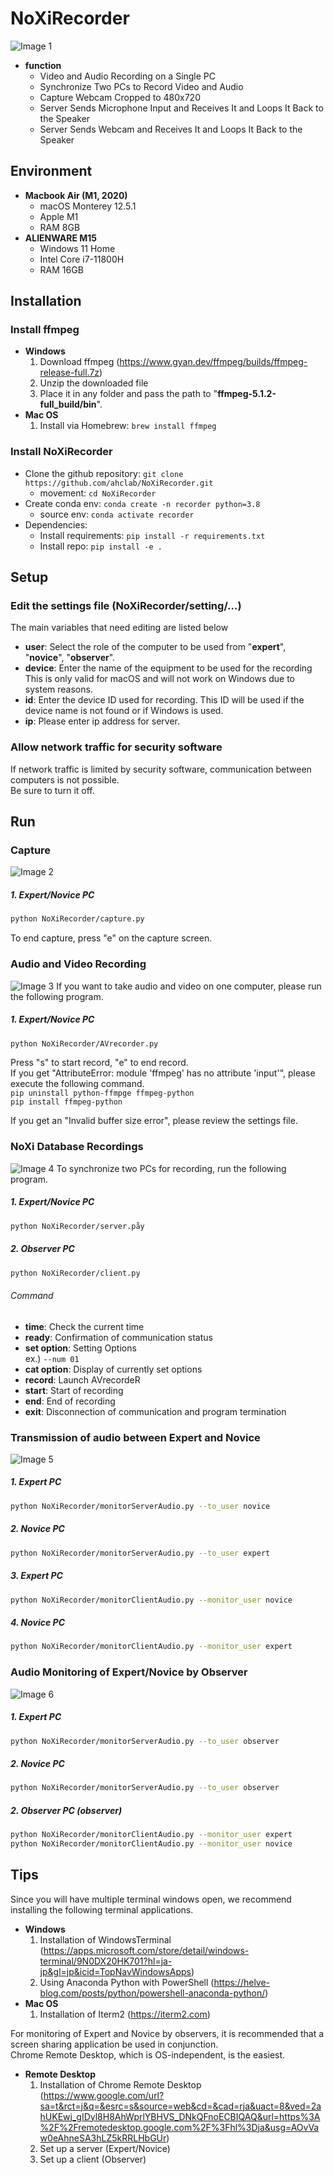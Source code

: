 # NoXiRecorder
![Image 1](img/1_noxi.png)
* **function**
  - Video and Audio Recording on a Single PC
  - Synchronize Two PCs to Record Video and Audio
  - Capture Webcam Cropped to 480x720
  - Server Sends Microphone Input and Receives It and Loops It Back to the Speaker
  - Server Sends Webcam and Receives It and Loops It Back to the Speaker

## Environment
* **Macbook Air (M1, 2020)**
  - macOS Monterey 12.5.1
  - Apple M1
  - RAM 8GB
* **ALIENWARE M15**
  - Windows 11 Home
  - Intel Core i7-11800H
  - RAM 16GB

## Installation
### Install ffmpeg
* **Windows**
  1. Download ffmpeg (https://www.gyan.dev/ffmpeg/builds/ffmpeg-release-full.7z)
  2. Unzip the downloaded file
  3. Place it in any folder and pass the path to "**ffmpeg-5.1.2-full_build/bin**".
* **Mac OS**
  1. Install via Homebrew: `brew install ffmpeg`

### Install NoXiRecorder
* Clone the github repository: `git clone https://github.com/ahclab/NoXiRecorder.git`
  - movement: `cd NoXiRecorder`
* Create conda env: `conda create -n recorder python=3.8`
  - source env: `conda activate recorder`
* Dependencies: 
  * Install requirements: `pip install -r requirements.txt`
  * Install repo: `pip install -e .`

## Setup
### Edit the settings file (NoXiRecorder/setting/...)
The main variables that need editing are listed below
  - **user**: Select the role of the computer to be used from "**expert**", "**novice**", "**observer**".
  - **device**: Enter the name of the equipment to be used for the recording
This is only valid for macOS and will not work on Windows due to system reasons.
  - **id**: Enter the device ID used for recording.
This ID will be used if the device name is not found or if Windows is used.
  - **ip**: Please enter ip address for server.

### Allow network traffic for security software
If network traffic is limited by security software, communication between computers is not possible.  
Be sure to turn it off.

## Run
### Capture
![Image 2](img/2_capture.png)
##### 1. Expert/Novice PC
```bash
python NoXiRecorder/capture.py
```
To end capture, press "e" on the capture screen.  

### Audio and Video Recording
![Image 3](img/3_record_single_pc.png)
If you want to take audio and video on one computer, please run the following program.  
##### 1. Expert/Novice PC
```bash
python NoXiRecorder/AVrecorder.py
```
Press "s" to start record, "e" to end record.  
If you get "AttributeError: module 'ffmpeg' has no attribute 'input'", please execute the following command.  
`pip uninstall python-ffmpge ffmpeg-python`  
`pip install ffmpeg-python`

If you get an "Invalid buffer size error", please review the settings file.

### NoXi Database Recordings
![Image 4](img/4_record_double_pc.png)
To synchronize two PCs for recording, run the following program.  
##### 1. Expert/Novice PC
```bash
python NoXiRecorder/server.påy
```

##### 2. Observer PC
```bash
python NoXiRecorder/client.py
```

###### Command
  - **time**: Check the current time
  - **ready**: Confirmation of communication status
  - **set option**: Setting Options  
    ex.) `--num 01`
  - **cat option**: Display of currently set options
  - **record**: Launch AVrecordeR
  - **start**: Start of recording
  - **end**: End of recording
  - **exit**: Disconnection of communication and program termination

### Transmission of audio between Expert and Novice
![Image 5](img/5_trans_audio.png)
##### 1. Expert PC
```bash
python NoXiRecorder/monitorServerAudio.py --to_user novice
```

##### 2. Novice PC
```bash
python NoXiRecorder/monitorServerAudio.py --to_user expert
```

##### 3. Expert PC
```bash
python NoXiRecorder/monitorClientAudio.py --monitor_user novice
```

##### 4. Novice PC
```bash
python NoXiRecorder/monitorClientAudio.py --monitor_user expert
```

### Audio Monitoring of Expert/Novice by Observer
![Image 6](img/6_audio_monitor.png)
##### 1. Expert PC
```bash
python NoXiRecorder/monitorServerAudio.py --to_user observer
```

##### 2. Novice PC
```bash
python NoXiRecorder/monitorServerAudio.py --to_user observer
```

##### 2. Observer PC (observer)
```bash
python NoXiRecorder/monitorClientAudio.py --monitor_user expert
python NoXiRecorder/monitorClientAudio.py --monitor_user novice
```

## Tips
Since you will have multiple terminal windows open, we recommend installing the following terminal applications.  
* **Windows**
  1. Installation of WindowsTerminal (https://apps.microsoft.com/store/detail/windows-terminal/9N0DX20HK701?hl=ja-jp&gl=jp&icid=TopNavWindowsApps)
  2. Using Anaconda Python with PowerShell (https://helve-blog.com/posts/python/powershell-anaconda-python/)
* **Mac OS**
  1. Installation of Iterm2 (https://iterm2.com)
  
For monitoring of Expert and Novice by observers, it is recommended that a screen sharing application be used in conjunction.  
Chrome Remote Desktop, which is OS-independent, is the easiest.  
* **Remote Desktop**
  1. Installation of Chrome Remote Desktop (https://www.google.com/url?sa=t&rct=j&q=&esrc=s&source=web&cd=&cad=rja&uact=8&ved=2ahUKEwj_gIDyl8H8AhWprlYBHVS_DNkQFnoECBIQAQ&url=https%3A%2F%2Fremotedesktop.google.com%2F%3Fhl%3Dja&usg=AOvVaw0eAhneSA3hLZ5kRRLHbGUr)
  2. Set up a server (Expert/Novice)
  3. Set up a client (Observer)